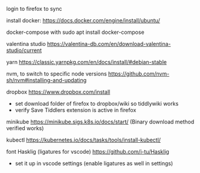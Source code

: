 login to firefox to sync

install docker:
https://docs.docker.com/engine/install/ubuntu/

docker-compose with
sudo apt  install docker-compose 

valentina studio
https://valentina-db.com/en/download-valentina-studio/current

yarn
https://classic.yarnpkg.com/en/docs/install/#debian-stable

nvm, to switch to specific node versions
https://github.com/nvm-sh/nvm#installing-and-updating

dropbox
https://www.dropbox.com/install
+ set download folder of firefox to dropbox/wiki so tiddlywiki works
+ verify Save Tiddlers extension is active in firefox

minikube
https://minikube.sigs.k8s.io/docs/start/
(Binary download method verified works)

kubectl
https://kubernetes.io/docs/tasks/tools/install-kubectl/

font Hasklig (ligatures for vscode)
https://github.com/i-tu/Hasklig
+ set it up in vscode settings (enable ligatures as well in settings)


